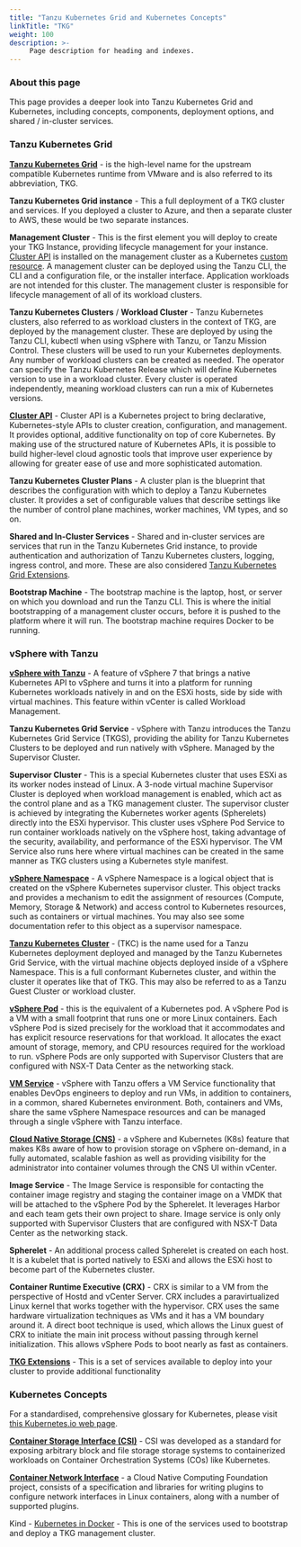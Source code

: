 ```yaml
---
title: "Tanzu Kubernetes Grid and Kubernetes Concepts"
linkTitle: "TKG"
weight: 100
description: >-
     Page description for heading and indexes.
---
```


### About this page

This page provides a deeper look into Tanzu Kubernetes Grid and Kubernetes, including concepts, components, deployment options, and shared / in-cluster services.



### Tanzu Kubernetes Grid

[**Tanzu Kubernetes Grid**](https://docs.vmware.com/en/VMware-Tanzu-Kubernetes-Grid/1.4/vmware-tanzu-kubernetes-grid-14/GUID-index.html) - is the high-level name for the upstream compatible Kubernetes runtime from VMware and is also referred to its abbreviation, TKG.

**Tanzu Kubernetes Grid instance** - This a full deployment of a TKG cluster and services. If you deployed a cluster to Azure, and then a separate cluster to AWS, these would be two separate instances.

**Management Cluster** - This is the first element you will deploy to create your TKG Instance, providing lifecycle management for your instance. [Cluster API](https://cluster-api.sigs.k8s.io/) is installed on the management cluster as a Kubernetes [custom resource](https://kubernetes.io/docs/concepts/extend-kubernetes/api-extension/custom-resources/). A management cluster can be deployed using the Tanzu CLI, the CLI and a configuration file, or the installer interface. Application workloads are not intended for this cluster. The management cluster is responsible for lifecycle management of all of its workload clusters.

**Tanzu Kubernetes Clusters** / **Workload Cluster** - Tanzu Kubernetes clusters, also referred to as workload clusters in the context of TKG, are deployed by the management cluster. These are deployed by using the Tanzu CLI, kubectl when using vSphere with Tanzu, or Tanzu Mission Control. These clusters will be used to run your Kubernetes deployments. Any number of workload clusters can be created as needed. The operator can specify the Tanzu Kubernetes Release which will define Kubernetes version to use in a workload cluster. Every cluster is operated independently, meaning workload clusters can run a mix of Kubernetes versions. 

[**Cluster API**](https://tanzu.vmware.com/content/blog/the-what-and-the-why-of-the-cluster-api) - Cluster API is a Kubernetes project to bring declarative, Kubernetes-style APIs to cluster creation, configuration, and management. It provides optional, additive functionality on top of core Kubernetes. By making use of the structured nature of Kubernetes APIs, it is possible to build higher-level cloud agnostic tools that improve user experience by allowing for greater ease of use and more sophisticated automation.

**Tanzu Kubernetes Cluster Plans** - A cluster plan is the blueprint that describes the configuration with which to deploy a Tanzu Kubernetes cluster. It provides a set of configurable values that describe settings like the number of control plane machines, worker machines, VM types, and so on.

**Shared and In-Cluster Services** - Shared and in-cluster services are services that run in the Tanzu Kubernetes Grid instance, to provide authentication and authorization of Tanzu Kubernetes clusters, logging, ingress control, and more. These are also considered [Tanzu Kubernetes Grid Extensions](https://docs.vmware.com/en/VMware-vSphere/7.0/vmware-vsphere-with-tanzu/GUID-30C87DC5-51B1-4696-A624-CEA9CF54B63A.html). 

**Bootstrap Machine** - The bootstrap machine is the laptop, host, or server on which you download and run the Tanzu CLI. This is where the initial bootstrapping of a management cluster occurs, before it is pushed to the platform where it will run. The bootstrap machine requires Docker to be running.

### vSphere with Tanzu

[**vSphere with Tanzu**](https://docs.vmware.com/en/VMware-vSphere/7.0/vmware-vsphere-with-tanzu/GUID-152BE7D2-E227-4DAA-B527-557B564D9718.html) - A feature of vSphere 7 that brings a native Kubernetes API to vSphere and turns it into a platform for running Kubernetes workloads natively in and on the ESXi hosts, side by side with virtual machines. This feature within vCenter is called Workload Management. 

**Tanzu Kubernetes Grid Service** - vSphere with Tanzu introduces the Tanzu Kubernetes Grid Service (TKGS), providing the ability for Tanzu Kubernetes Clusters to be deployed and run natively with vSphere. Managed by the Supervisor Cluster. 

**Supervisor Cluster** - This is a special Kubernetes cluster that uses ESXi as its worker nodes instead of Linux. A 3-node virtual machine Supervisor Cluster is deployed when workload management is enabled, which act as the control plane and as a TKG management cluster. The supervisor cluster is achieved by integrating the Kubernetes worker agents (Spherelets) directly into the ESXi hypervisor. This cluster uses vSphere Pod Service to run container workloads natively on the vSphere host, taking advantage of the security, availability, and performance of the ESXi hypervisor. The VM Service also runs here where virtual machines can be created in the same manner as TKG clusters using a Kubernetes style manifest.

[**vSphere Namespace**](https://docs.vmware.com/en/VMware-vSphere/7.0/vmware-vsphere-with-tanzu/GUID-3E4E6039-BD24-4C40-8575-5AA0EECBBBEC.html#vsphere-namespace-0) - A vSphere Namespace is a logical object that is created on the vSphere Kubernetes supervisor cluster. This object tracks and provides a mechanism to edit the assignment of resources (Compute, Memory, Storage & Network) and access control to Kubernetes resources, such as containers or virtual machines. You may also see some documentation refer to this object as a supervisor namespace.

[**Tanzu Kubernetes Cluster**](https://docs.vmware.com/en/VMware-vSphere/7.0/vmware-vsphere-with-tanzu/GUID-DC22EA6A-E086-4CFE-A7DA-2654891F5A12.html) - (TKC) is the name used for a Tanzu Kubernetes deployment deployed and managed by the Tanzu Kubernetes Grid Service, with the virtual machine objects deployed inside of a vSphere Namespace. This is a full conformant Kubernetes cluster, and within the cluster it operates like that of TKG. This may also be referred to as a Tanzu Guest Cluster or workload cluster.

[**vSphere Pod**](https://docs.vmware.com/en/VMware-vSphere/7.0/vmware-vsphere-with-tanzu/GUID-276F809D-2015-4FC6-92D8-8539D491815E.html?hWord=N4IghgNiBcIG4GUAOALApgJzQAgAoHsATAZxAF8g) - this is the equivalent of a Kubernetes pod. A vSphere Pod is a VM with a small footprint that runs one or more Linux containers. Each vSphere Pod is sized precisely for the workload that it accommodates and has explicit resource reservations for that workload. It allocates the exact amount of storage, memory, and CPU resources required for the workload to run. vSphere Pods are only supported with Supervisor Clusters that are configured with NSX-T Data Center as the networking stack.

[**VM Service**](https://docs.vmware.com/en/VMware-vSphere/7.0/vmware-vsphere-with-tanzu/GUID-1BAB6DBF-0EEE-44BD-ADCC-7499E4444020.html) - vSphere with Tanzu offers a VM Service functionality that enables DevOps engineers to deploy and run VMs, in addition to containers, in a common, shared Kubernetes environment. Both, containers and VMs, share the same vSphere Namespace resources and can be managed through a single vSphere with Tanzu interface.

[**Cloud Native Storage (CNS)**](https://blogs.vmware.com/virtualblocks/2019/08/14/introducing-cloud-native-storage-for-vsphere/) - a vSphere and Kubernetes (K8s) feature that makes K8s aware of how to provision storage on vSphere on-demand, in a fully automated, scalable fashion as well as providing visibility for the administrator into container volumes through the CNS UI within vCenter.

**Image Service** - The Image Service is responsible for contacting the container image registry and staging the container image on a VMDK that will be attached to the vSphere Pod by the Spherelet. It leverages Harbor and each team gets their own project to share. Image service is only only supported with Supervisor Clusters that are configured with NSX-T Data Center as the networking stack.

**Spherelet** - An additional process called Spherelet is created on each host. It is a kubelet that is ported natively to ESXi and allows the ESXi host to become part of the Kubernetes cluster. 

**Container Runtime Executive (CRX)** - CRX is similar to a VM from the perspective of Hostd and vCenter Server. CRX includes a paravirtualized Linux kernel that works together with the hypervisor. CRX uses the same hardware virtualization techniques as VMs and it has a VM boundary around it. A direct boot technique is used, which allows the Linux guest of CRX to initiate the main init process without passing through kernel initialization. This allows vSphere Pods to boot nearly as fast as containers.

[**TKG Extensions**](https://docs.vmware.com/en/VMware-vSphere/7.0/vmware-vsphere-with-tanzu/GUID-00A2BB49-DBDE-4E2B-B9EE-38C36E261185.html) - This is a set of services available to deploy into your cluster to provide additional functionality

### Kubernetes Concepts

For a standardised, comprehensive glossary for Kubernetes, please visit [this Kubernetes.io web page](https://kubernetes.io/docs/reference/glossary/?fundamental=true). 

[**Container Storage Interface (CSI)**](https://kubernetes-csi.github.io/docs/) - CSI was developed as a standard for exposing arbitrary block and file storage storage systems to containerized workloads on Container Orchestration Systems (COs) like Kubernetes.

[**Container Network Interface**](https://github.com/containernetworking/cni) - a Cloud Native Computing Foundation project, consists of a specification and libraries for writing plugins to configure network interfaces in Linux containers, along with a number of supported plugins.

Kind - [Kubernetes in Docker](https://kind.sigs.k8s.io/) - This is one of the services used to bootstrap and deploy a TKG management cluster.
